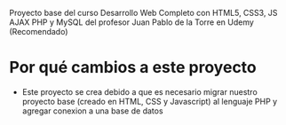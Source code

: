 Proyecto base del curso Desarrollo Web Completo con HTML5, CSS3, JS AJAX PHP y MySQL
del profesor Juan Pablo de la Torre en Udemy (Recomendado)

# Por qué cambios a este proyecto

- Este proyecto se crea debido a que es necesario migrar nuestro proyecto base (creado en HTML, CSS y Javascript) al lenguaje PHP y agregar conexion a una base de datos
